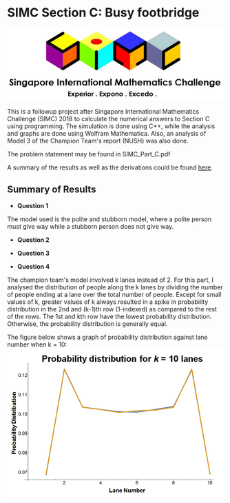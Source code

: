 # SIMC Section C: Busy footbridge

![SIMC Logo](simc_logo.png)

This is a followup project after Singapore International Mathematics Challenge (SIMC) 2018 to calculate the numerical answers to Section C using programming.
The simulation is done using C++, while the analysis and graphs are done using Wolfram Mathematica.
Also, an analysis of Model 3 of the Champion Team's report (NUSH) was also done.

The problem statement may be found in SIMC_Part_C.pdf

A summary of the results as well as the derivations could be found [here](https://github.com/jianzhi-1/simc_c/blob/master/SIMC%20Part%20C%20Solution.pdf).

## Summary of Results
- **Question 1**

The model used is the polite and stubborn model, where a polite person must give way while a stubborn person does not give way.

- **Question 2**

- **Question 3**

- **Question 4**

The champion team's model involved k lanes instead of 2. For this part, I analysed the distribution of people along the k lanes 
by dividing the number of people ending at a lane over the total number of people. Except for small values of k, greater values 
of k always resulted in a spike in probability distribution in the 2nd and (k-1)th row (1-indexed) as compared to the rest of the rows. 
The 1st and kth row have the lowest probability distribution. Otherwise, the probability distribution is generally equal.

The figure below shows a graph of probability distribution against lane number when k = 10:
![Probability Distribution for k = 10](analysis/k10graph.png)

<insert result on probability of first lane for varying k>
<insert result on probability of second lane for varying k>